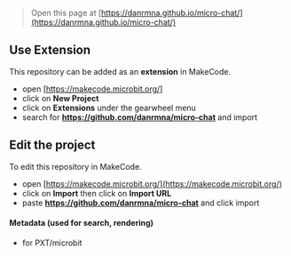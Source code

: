 
> Open this page at [https://danrmna.github.io/micro-chat/](https://danrmna.github.io/micro-chat/)

## Use Extension

This repository can be added as an **extension** in MakeCode.

* open [https://makecode.microbit.org/]
* click on **New Project**
* click on **Extensions** under the gearwheel menu
* search for **https://github.com/danrmna/micro-chat** and import

## Edit the project

To edit this repository in MakeCode.

* open [https://makecode.microbit.org/](https://makecode.microbit.org/)
* click on **Import** then click on **Import URL**
* paste **https://github.com/danrmna/micro-chat** and click import

#### Metadata (used for search, rendering)

* for PXT/microbit

